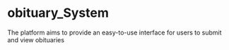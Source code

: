# obituary_System
The platform aims to provide an easy-to-use interface for users to submit and view obituaries
